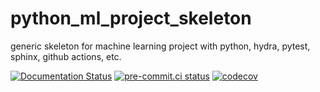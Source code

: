 # python_ml_project_skeleton
generic skeleton for machine learning project with python, hydra, pytest, sphinx, github actions, etc.

[![Documentation Status](https://readthedocs.org/projects/kornia/badge/?version=latest)](https://python-ml-project-skeleton.readthedocs.io/en/latest)
[![pre-commit.ci status](https://results.pre-commit.ci/badge/github/samysung/python_ml_project_skeleton/main.svg)](https://results.pre-commit.ci/latest/github/samysung/python_ml_project_skeleton/main)
[![codecov](https://codecov.io/gh/samysung/python_ml_project_skeleton/branch/main/graph/badge.svg?token=AP5UNFJXCU)](https://codecov.io/gh/samysung/python_ml_project_skeleton)
